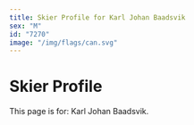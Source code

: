 ```yaml
---
title: Skier Profile for Karl Johan Baadsvik
sex: "M"
id: "7270"
image: "/img/flags/can.svg" 
---
```


# Skier Profile

This page is for: Karl Johan Baadsvik.
    